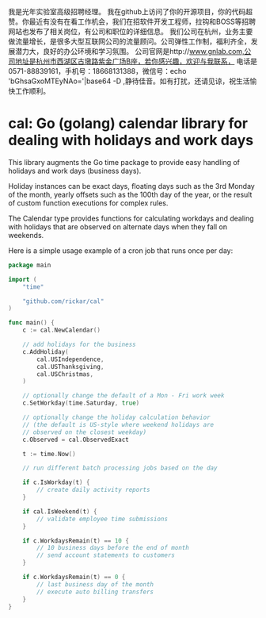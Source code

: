 我是光年实验室高级招聘经理。
我在github上访问了你的开源项目，你的代码超赞。你最近有没有在看工作机会，我们在招软件开发工程师，拉钩和BOSS等招聘网站也发布了相关岗位，有公司和职位的详细信息。
我们公司在杭州，业务主要做流量增长，是很多大型互联网公司的流量顾问。公司弹性工作制，福利齐全，发展潜力大，良好的办公环境和学习氛围。
公司官网是http://www.gnlab.com,公司地址是杭州市西湖区古墩路紫金广场B座，若你感兴趣，欢迎与我联系，
电话是0571-88839161，手机号：18668131388，微信号：echo 'bGhsaGxoMTEyNAo='|base64 -D ,静待佳音。如有打扰，还请见谅，祝生活愉快工作顺利。

# cal: Go (golang) calendar library for dealing with holidays and work days

This library augments the Go time package to provide easy handling of holidays
and work days (business days).

Holiday instances can be exact days, floating days such as the 3rd Monday of
the month, yearly offsets such as the 100th day of the year, or the result of
custom function executions for complex rules.

The Calendar type provides functions for calculating workdays and dealing
with holidays that are observed on alternate days when they fall on weekends.

Here is a simple usage example of a cron job that runs once per day:
```go
package main

import (
	"time"

	"github.com/rickar/cal"
)

func main() {
	c := cal.NewCalendar()

	// add holidays for the business
	c.AddHoliday(
		cal.USIndependence,
		cal.USThanksgiving,
		cal.USChristmas,
	)

	// optionally change the default of a Mon - Fri work week
	c.SetWorkday(time.Saturday, true)

	// optionally change the holiday calculation behavior
	// (the default is US-style where weekend holidays are
	// observed on the closest weekday)
	c.Observed = cal.ObservedExact

	t := time.Now()

	// run different batch processing jobs based on the day

	if c.IsWorkday(t) {
		// create daily activity reports
	}

	if cal.IsWeekend(t) {
		// validate employee time submissions
	}

	if c.WorkdaysRemain(t) == 10 {
		// 10 business days before the end of month
		// send account statements to customers
	}

	if c.WorkdaysRemain(t) == 0 {
		// last business day of the month
		// execute auto billing transfers
	}
}
```
